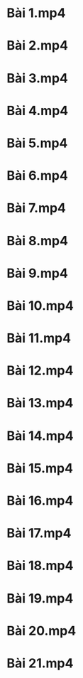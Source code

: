 # Bài 1.mp4

# Bài 2.mp4

# Bài 3.mp4

# Bài 4.mp4

# Bài 5.mp4

# Bài 6.mp4

# Bài 7.mp4

# Bài 8.mp4

# Bài 9.mp4

# Bài 10.mp4

# Bài 11.mp4

# Bài 12.mp4

# Bài 13.mp4

# Bài 14.mp4

# Bài 15.mp4

# Bài 16.mp4

# Bài 17.mp4

# Bài 18.mp4

# Bài 19.mp4

# Bài 20.mp4

# Bài 21.mp4
